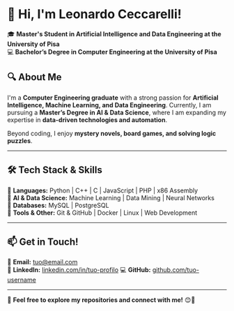 # 👋 Hi, I'm Leonardo Ceccarelli!  

🎓 **Master's Student in Artificial Intelligence and Data Engineering at the University of Pisa**  
💻 **Bachelor’s Degree in Computer Engineering at the University of Pisa**  

## 🔍 About Me  
I'm a **Computer Engineering graduate** with a strong passion for **Artificial Intelligence, Machine Learning, and Data Engineering**. Currently, I am pursuing a **Master’s Degree in AI & Data Science**, where I am expanding my expertise in **data-driven technologies and automation**.  

Beyond coding, I enjoy **mystery novels, board games, and solving logic puzzles**.  

---

## 🛠️ Tech Stack & Skills  
🔹 **Languages:** Python | C++ | C | JavaScript | PHP | x86 Assembly  
🔹 **AI & Data Science:** Machine Learning | Data Mining | Neural Networks  
🔹 **Databases:** MySQL | PostgreSQL  
🔹 **Tools & Other:** Git & GitHub | Docker | Linux | Web Development  

---

## 📫 Get in Touch!  
📩 **Email:** [tuo@email.com](mailto:ceccarelli.leonardo01@email.com)  
🔗 **LinkedIn:** [linkedin.com/in/tuo-profilo](https://www.linkedin.com/in/leonardo-ceccarelli-19bb2b354/)
💻 **GitHub:** [github.com/tuo-username](https://github.com/cecco01)

---

🔹 **Feel free to explore my repositories and connect with me!** 😊🚀
